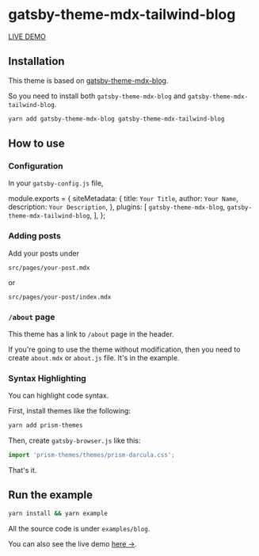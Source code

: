 # gatsby-theme-mdx-tailwind-blog

[LIVE DEMO](https://gatsby-theme-mdx-tailwind-blog.netlify.com)

## Installation

This theme is based on [gatsby-theme-mdx-blog](https://github.com/eunjae-lee/gatsby-theme-mdx-blog).

So you need to install both `gatsby-theme-mdx-blog` and `gatsby-theme-mdx-tailwind-blog`.

```bash
yarn add gatsby-theme-mdx-blog gatsby-theme-mdx-tailwind-blog
```

## How to use

### Configuration

In your `gatsby-config.js` file,

module.exports = {
  siteMetadata: {
    title: `Your Title`,
    author: `Your Name`,
    description: `Your Description`,
  },
  plugins: [
    `gatsby-theme-mdx-blog`,
    `gatsby-theme-mdx-tailwind-blog`,
  ],
};

### Adding posts

Add your posts under

`src/pages/your-post.mdx`

or

`src/pages/your-post/index.mdx`

### `/about` page

This theme has a link to `/about` page in the header.

If you're going to use the theme without modification, then you need to create `about.mdx` or `about.js` file. It's in the example.

### Syntax Highlighting

You can highlight code syntax.

First, install themes like the following:

```bash
yarn add prism-themes
```

Then, create `gatsby-browser.js` like this:

```js
import 'prism-themes/themes/prism-darcula.css';
```

That's it.

## Run the example

```bash
yarn install && yarn example
```

All the source code is under `examples/blog`.

You can also see the live demo [here →](https://gatsby-theme-mdx-tailwind-blog.netlify.com).